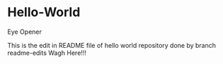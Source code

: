 # Hello-World
Eye Opener

This is the edit in README file of hello world repository done by branch readme-edits
Wagh Here!!!
